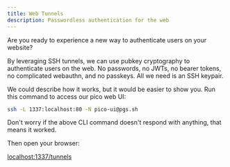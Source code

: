 ```yaml
---
title: Web Tunnels
description: Passwordless authentication for the web
---
```


Are you ready to experience a new way to authenticate users on your website?

By leveraging SSH tunnels, we can use pubkey cryptography to authenticate users
on the web. No passwords, no JWTs, no bearer tokens, no complicated webauthn,
and no passkeys. All we need is an SSH keypair.

We could describe how it works, but it would be easier to show you. Run this
command to access our pico web UI:

```bash
ssh -L 1337:localhost:80 -N pico-ui@pgs.sh
```

Don't worry if the above CLI command doesn't respond with anything, that means
it worked.

Then open your browser:

<a href="http://localhost:1337/tunnels" class="btn-link">localhost:1337/tunnels</a>
